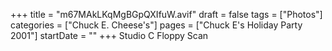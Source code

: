 +++
title = "m67MAkLKqMgBGpQXIfuW.avif"
draft = false
tags = ["Photos"]
categories = ["Chuck E. Cheese's"]
pages = ["Chuck E's Holiday Party 2001"]
startDate = ""
+++
Studio C Floppy Scan
